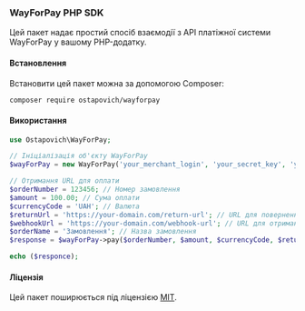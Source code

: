 ### WayForPay PHP SDK

Цей пакет надає простий спосіб взаємодії з API платіжної системи WayForPay у вашому PHP-додатку.

#### Встановлення

Встановити цей пакет можна за допомогою Composer:

```bash
composer require ostapovich/wayforpay
```

#### Використання

```php
use Ostapovich\WayForPay;

// Ініціалізація об'єкту WayForPay
$wayForPay = new WayForPay('your_merchant_login', 'your_secret_key', 'your_domain');

// Отримання URL для оплати
$orderNumber = 123456; // Номер замовлення
$amount = 100.00; // Сума оплати
$currencyCode = 'UAH'; // Валюта
$returnUrl = 'https://your-domain.com/return-url'; // URL для повернення після оплати
$webhookUrl = 'https://your-domain.com/webhook-url'; // URL для отримання повідомлень про платежі
$orderName = 'Замовлення'; // Назва замовлення
$response = $wayForPay->pay($orderNumber, $amount, $currencyCode, $returnUrl, $webhookUrl, $orderName);

echo ($responce);

```

#### Ліцензія

Цей пакет поширюється під ліцензією [MIT](https://opensource.org/licenses/MIT).
